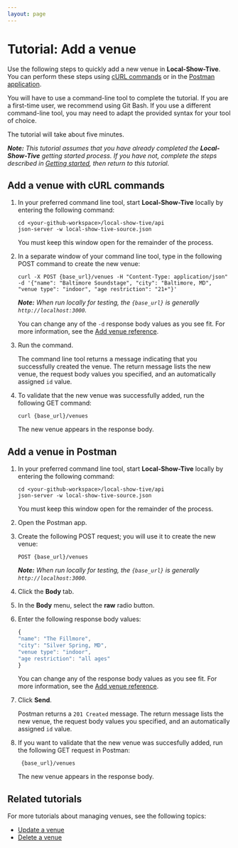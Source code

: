 ```yaml
---
layout: page
---
```


# Tutorial: Add a venue 

Use the following steps to quickly add a new venue in **Local-Show-Tive**. You can perform these steps using [cURL commands](#delete-a-venue-with-curl-commands) or in the [Postman application](#delete-a-venue-in-postman).

You will have to use a command-line tool to complete the tutorial. If you are a first-time user, we recommend using Git Bash. If you use a different command-line tool, you may need to adapt the provided syntax for your tool of choice.

The tutorial will take about five minutes. 

_**Note:** This tutorial assumes that you have already completed the **Local-Show-Tive** getting started process. If you have not, complete the steps described in [Getting started](../getting-started.md), then return to this tutorial._

## Add a venue with cURL commands

1. In your preferred command line tool, start **Local-Show-Tive** locally by entering the following command:

    ```shell
    cd <your-github-workspace>/local-show-tive/api
    json-server -w local-show-tive-source.json
    ```
    You must keep this window open for the remainder of the process.

2. In a separate window of your command line tool, type in the following POST command to create the new venue:

    ```shell
    curl -X POST {base_url}/venues -H "Content-Type: application/json" -d '{"name": "Baltimore Soundstage", "city": "Baltimore, MD", "venue type": "indoor", "age restriction": "21+"}'
    ```
    _**Note:** When run locally for testing, the `{base_url}` is generally `http://localhost:3000`._

   You can change any of the `-d` response body values as you see fit. For more information, see the [Add venue reference](../references/post-add-venue.md).

4.  Run the command.

    The command line tool returns a message indicating that you successfully created the venue. The return message lists the new venue, the request body values you specified, and an automatically assigned `id` value.

5. To validate that the new venue was successfully added, run the following GET command:

    ```shell
    curl {base_url}/venues
    ```
   The new venue appears in the response body.

## Add a venue in Postman

1. In your preferred command line tool, start **Local-Show-Tive** locally by entering the following command:

    ```shell
    cd <your-github-workspace>/local-show-tive/api
    json-server -w local-show-tive-source.json
    ```
    You must keep this window open for the remainder of the process.

2. Open the Postman app.

3. Create the following POST request; you will use it to create the new venue:

    ```shell
    POST {base_url}/venues
    ```
    _**Note:** When run locally for testing, the `{base_url}` is generally `http://localhost:3000`._

4. Click the **Body** tab.

5. In the **Body** menu, select the **raw** radio button.

6. Enter the following response body values:

   ```js
   {
   "name": "The Fillmore",
   "city": "Silver Spring, MD",
   "venue type": "indoor",
   "age restriction": "all ages"
   }
   ```
   You can change any of the response body values as you see fit. For more information, see the [Add venue reference](../references/post-add-venue.md).

8. Click **Send**. 

   Postman returns a `201 Created` message. The return message lists the new venue, the request body values you specified, and an automatically assigned `id` value.

9. If you want to validate that the new venue was succesfully added, run the following GET request in Postman:

   ```shell
    {base_url}/venues
    ```
   The new venue appears in the response body.

## Related tutorials

For more tutorials about managing venues, see the following topics:
- [Update a venue](update-a-venue.md)
- [Delete a venue](delete-a-venue.md)
